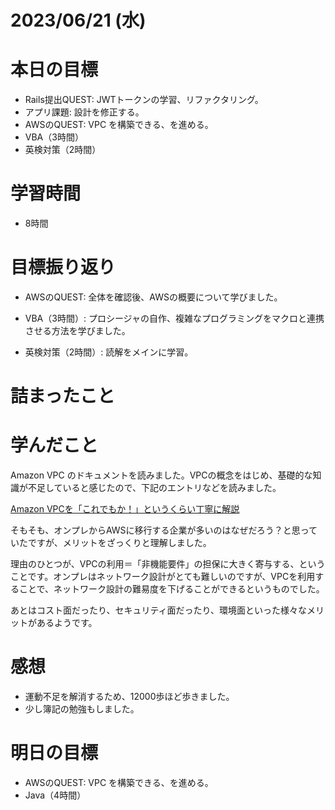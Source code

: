 # 2023/06/21 (水)

# 本日の目標

- Rails提出QUEST: JWTトークンの学習、リファクタリング。
- アプリ課題: 設計を修正する。
- AWSのQUEST: VPC を構築できる、を進める。
- VBA（3時間）
- 英検対策（2時間）

# 学習時間
- 8時間

# 目標振り返り

- AWSのQUEST: 全体を確認後、AWSの概要について学びました。

- VBA（3時間）: プロシージャの自作、複雑なプログラミングをマクロと連携させる方法を学びました。

- 英検対策（2時間）: 読解をメインに学習。

# 詰まったこと

# 学んだこと

Amazon VPC のドキュメントを読みました。VPCの概念をはじめ、基礎的な知識が不足していると感じたので、下記のエントリなどを読みました。

[Amazon VPCを「これでもか！」というくらい丁寧に解説](https://qiita.com/c60evaporator/items/2f24d4796202e8b06a77)

そもそも、オンプレからAWSに移行する企業が多いのはなぜだろう？と思っていたですが、メリットをざっくりと理解しました。

理由のひとつが、VPCの利用＝「非機能要件」の担保に大きく寄与する、ということです。オンプレはネットワーク設計がとても難しいのですが、VPCを利用することで、ネットワーク設計の難易度を下げることができるというものでした。

あとはコスト面だったり、セキュリティ面だったり、環境面といった様々なメリットがあるようです。

# 感想

- 運動不足を解消するため、12000歩ほど歩きました。
- 少し簿記の勉強もしました。

# 明日の目標

- AWSのQUEST: VPC を構築できる、を進める。
- Java（4時間）
